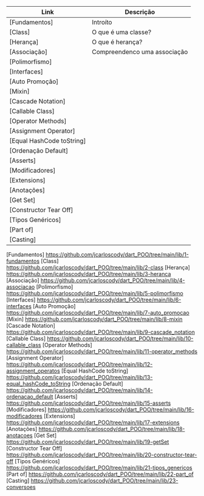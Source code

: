
| Link | Descrição |
| ------- | -------- |
| [Fundamentos] | Introíto |
| [Class] | O que é uma classe? |
| [Herança] | O que é herança? |
| [Associação] | Compreendenco uma associação |
| [Polimorfismo] |  |
| [Interfaces] |  |
| [Auto Promoção] |  |
| [Mixin] |  |
| [Cascade Notation] |  |
| [Callable Class] |  |
| [Operator Methods] |  |
| [Assignment Operator] |  |
| [Equal HashCode toString] |  |
| [Ordenação Default] |  |
| [Asserts] |  |
| [Modificadores] |  |
| [Extensions] |  |
| [Anotações] |  |
| [Get Set] |  |
| [Constructor Tear Off] |  |
| [Tipos Genéricos] |  |
| [Part of] |  |
| [Casting] |  |



[Fundamentos] <https://github.com/jcarloscody/dart_POO/tree/main/lib/1-fundamentos>
[Class] <https://github.com/jcarloscody/dart_POO/tree/main/lib/2-class>
[Herança] <https://github.com/jcarloscody/dart_POO/tree/main/lib/3-heranca>
[Associação] <https://github.com/jcarloscody/dart_POO/tree/main/lib/4-associacao>
[Polimorfismo] <https://github.com/jcarloscody/dart_POO/tree/main/lib/5-polimorfismo>
[Interfaces] <https://github.com/jcarloscody/dart_POO/tree/main/lib/6-interfaces>
[Auto Promoção] <https://github.com/jcarloscody/dart_POO/tree/main/lib/7-auto_promocao>
[Mixin] <https://github.com/jcarloscody/dart_POO/tree/main/lib/8-mixin>
[Cascade Notation] <https://github.com/jcarloscody/dart_POO/tree/main/lib/9-cascade_notation>
[Callable Class] <https://github.com/jcarloscody/dart_POO/tree/main/lib/10-callable_class>
[Operator Methods] <https://github.com/jcarloscody/dart_POO/tree/main/lib/11-operator_methods>
[Assignment Operator] <https://github.com/jcarloscody/dart_POO/tree/main/lib/12-assignment_operatos>
[Equal HashCode toString] <https://github.com/jcarloscody/dart_POO/tree/main/lib/13-equal_hashCode_toString>
[Ordenação Default] <https://github.com/jcarloscody/dart_POO/tree/main/lib/14-ordenacao_default>
[Asserts] <https://github.com/jcarloscody/dart_POO/tree/main/lib/15-asserts>
[Modificadores] <https://github.com/jcarloscody/dart_POO/tree/main/lib/16-modificadores>
[Extensions] <https://github.com/jcarloscody/dart_POO/tree/main/lib/17-extensions>
[Anotações] <https://github.com/jcarloscody/dart_POO/tree/main/lib/18-anotacoes>
[Get Set] <https://github.com/jcarloscody/dart_POO/tree/main/lib/19-getSet>
[Constructor Tear Off] <https://github.com/jcarloscody/dart_POO/tree/main/lib/20-constructor-tear-off>
[Tipos Genéricos] <https://github.com/jcarloscody/dart_POO/tree/main/lib/21-tipos_genericos>
[Part of] <https://github.com/jcarloscody/dart_POO/tree/main/lib/22-part_of>
[Casting] <https://github.com/jcarloscody/dart_POO/tree/main/lib/23-conversoes>